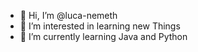 - 👋 Hi, I’m @luca-nemeth
- 👀 I’m interested in learning new Things
- 🌱 I’m currently learning Java and Python

<!---
luca-nemeth/luca-nemeth is a ✨ special ✨ repository because its `README.md` (this file) appears on your GitHub profile.
You can click the Preview link to take a look at your changes.
--->
